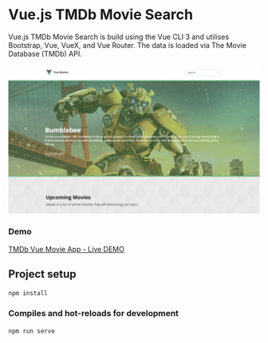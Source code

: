 # Vue.js TMDb Movie Search

Vue.js TMDb Movie Search is build using the Vue CLI 3 and utilises Bootstrap, Vue, VueX, and Vue Router. The data is loaded via The Movie Database (TMDb) API.

![](https://github.com/curtisaallen/vue-movie-app/blob/master/tmdb-demo.png)

### Demo
[TMDb Vue Movie App - Live DEMO](https://curtisaallen.github.io/vue-movie-app/dist/#/)



## Project setup
```
npm install
```

### Compiles and hot-reloads for development
```
npm run serve
```
